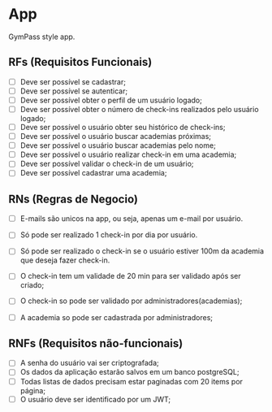 # App

GymPass style app.

## RFs (Requisitos Funcionais)

- [ ] Deve ser possível se cadastrar;
- [ ] Deve ser possível se autenticar;
- [ ] Deve ser possível obter o perfil de um usuário logado;
- [ ] Deve ser possível obter o número de check-ins realizados pelo usuário logado;
- [ ] Deve ser possível o usuário obter seu histórico de check-ins;
- [ ] Deve ser possível o usuário buscar academias próximas;
- [ ] Deve ser possível o usuário buscar academias pelo nome;
- [ ] Deve ser possível o usuário realizar check-in em uma academia;
- [ ] Deve ser possível validar o check-in de um usuário;
- [ ] Deve ser possível cadastrar uma academia;

## RNs (Regras de Negocio)

- [ ] E-mails são unicos na app, ou seja, apenas um e-mail por usuário.
- [ ] Só pode ser realizado 1 check-in por dia por usuário.
- [ ] Só pode ser realizado o check-in se o usuário estiver 100m da academia que deseja fazer check-in.
- [ ] O check-in tem um validade de 20 min para ser validado após ser criado;
- [ ] O check-in so pode ser validado por administradores(academias);
- [ ] A academia so pode ser cadastrada por administradores;


## RNFs (Requisitos não-funcionais)

- [ ] A senha do usuário vai ser criptografada;
- [ ] Os dados da aplicação estarão salvos em um banco postgreSQL;
- [ ] Todas listas de dados precisam estar paginadas com 20 items por página;
- [ ] O usuário deve ser identificado por um JWT;